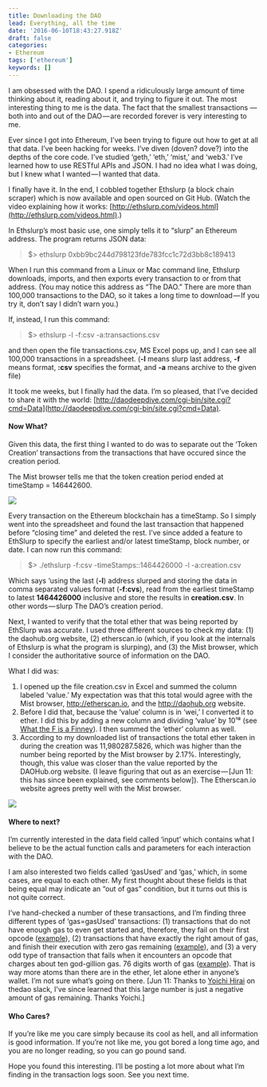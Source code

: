 ```yaml
---
title: Downloading the DAO
lead: Everything, all the time
date: '2016-06-10T18:43:27.918Z'
draft: false
categories:
- Ethereum
tags: ['ethereum']
keywords: []
---
```


I am obsessed with the DAO. I spend a ridiculously large amount of time thinking about it, reading about it, and trying to figure it out. The most interesting thing to me is the data. The fact that the smallest transactions —both into and out of the DAO — are recorded forever is very interesting to me.

Ever since I got into Ethereum, I’ve been trying to figure out how to get at all that data. I’ve been hacking for weeks. I’ve diven (doven? dove?) into the depths of the core code. I’ve studied ‘geth,’ ‘eth,’ ‘mist,’ and ‘web3.’ I’ve learned how to use RESTful APIs and JSON. I had no idea what I was doing, but I knew what I wanted — I wanted that data.

I finally have it. In the end, I cobbled together Ethslurp (a block chain scraper) which is now available and open sourced on Git Hub. (Watch the video explaining how it works: [http://ethslurp.com/videos.html](http://ethslurp.com/videos.html).)

In Ethslurp’s most basic use, one simply tells it to “slurp” an Ethereum address. The program returns JSON data:

> $> ethslurp 0xbb9bc244d798123fde783fcc1c72d3bb8c189413

When I run this command from a Linux or Mac command line, Ethslurp downloads, imports, and then exports every transaction to or from that address. (You may notice this address as “The DAO.” There are more than 100,000 transactions to the DAO, so it takes a long time to download — If you try it, don’t say I didn’t warn you.)

If, instead, I run this command:

> $> ethslurp -l -f:csv -a:transactions.csv

and then open the file transactions.csv, MS Excel pops up, and I can see all 100,000 transactions in a spreadsheet. (**\-l** means slurp last address, **\-f** means format, **:csv** specifies the format, and **\-a** means archive to the given file)

It took me weeks, but I finally had the data. I’m so pleased, that I’ve decided to share it with the world: [http://daodeepdive.com/cgi-bin/site.cgi?cmd=Data](http://daodeepdive.com/cgi-bin/site.cgi?cmd=Data).

#### Now What?

Given this data, the first thing I wanted to do was to separate out the ‘Token Creation’ transactions from the transactions that have occured since the creation period.

The Mist browser tells me that the token creation period ended at timeStamp = 146442600.

![](/blog/img/004-Downloading-the-DAO-001.png)

Every transaction on the Ethereum blockchain has a timeStamp. So I simply went into the spreadsheet and found the last transaction that happened before “closing time” and deleted the rest. I’ve since added a feature to EthSlurp to specify the earliest and/or latest timeStamp, block number, or date. I can now run this command:

> $> ./ethslurp -f:csv -timeStamps::1464426000 -l -a:creation.csv

Which says ‘using the last (**\-l**) address slurped and storing the data in comma separated values format (**\-f:cvs**), read from the earliest timeStamp to latest **1464426000** inclusive and store the results in **creation.csv**. In other words — slurp The DAO’s creation period.

Next, I wanted to verify that the total ether that was being reported by EthSlurp was accurate. I used three different sources to check my data: (1) the daohub.org website, (2) etherscan.io (which, if you look at the internals of Ethslurp is what the program is slurping), and (3) the Mist browser, which I consider the authoritative source of information on the DAO.

What I did was:

1. I opened up the file creation.csv in Excel and summed the column labeled ‘value.’ My expectation was that this total would agree with the Mist browser, <http://etherscan.io>, and the <http://daohub.org> website.
2. Before I did that, because the ‘value’ column is in ‘wei,’ I converted it to ether. I did this by adding a new column and dividing ‘value’ by 10¹⁸ (see [What the F is a Finney](https://medium.com/@tjayrush/what-the-f-is-a-finney-8e727f29e77f#.fcas67m6m)). I then summed the ‘ether’ column as well.
3. According to my downloaded list of transactions the total ether taken in during the creation was 11,980287.5826, which was higher than the number being reported by the Mist browser by 2.17%. Interestingly, though, this value was closer than the value reported by the DAOHub.org website. (I leave figuring that out as an exercise — \[Jun 11: this has since been explained, see comments below\]). The Etherscan.io website agrees pretty well with the Mist browser.

![](/blog/img/004-Downloading-the-DAO-002.png)

#### Where to next?

I’m currently interested in the data field called ‘input’ which contains what I believe to be the actual function calls and parameters for each interaction with the DAO.

I am also interested two fields called ‘gasUsed’ and ‘gas,’ which, in some cases, are equal to each other. My first thought about these fields is that being equal may indicate an “out of gas” condition, but it turns out this is not quite correct.

I’ve hand-checked a number of these transactions, and I’m finding three different types of ‘gas=gasUsed’ transactions: (1) transactions that do not have enough gas to even get started and, therefore, they fail on their first opcode ([example](https://etherscan.io/vmtrace?txhash=0x0c86ed91f75f5b44d7e8e97facbebba9cf1a14982d9006da480049c34d7cc12f)), (2) transactions that have exactly the right amout of gas, and finish their execution with zero gas remaining ([example](https://etherscan.io/vmtrace?txhash=0x685a466ac4ffa7a12172652726341fe7c18f124b8f94cef3ff30134ed81115b4)), and (3) a very odd type of transaction that fails when it encounters an opcode that charges about ten god-gillion gas. 76 digits worth of gas ([example](https://etherscan.io/vmtrace?txhash=0x8f3717c30250ccb23f5261319671c2a1b33ee3e9bf7c46a69c372c0217e177fa)). That is way more atoms than there are in the ether, let alone ether in anyone’s wallet. I’m not sure what’s going on there. \[Jun 11: Thanks to [Yoichi Hirai](https://thedao.slack.com/messages/@yhirai) on thedao slack, I’ve since learned that this large number is just a negative amount of gas remaining. Thanks Yoichi.\]

#### Who Cares?

If you’re like me you care simply because its cool as hell, and all information is good information. If you’re not like me, you got bored a long time ago, and you are no longer reading, so you can go pound sand.

Hope you found this interesting. I’ll be posting a lot more about what I’m finding in the transaction logs soon. See you next time.
